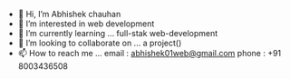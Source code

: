 - 👋 Hi, I’m Abhishek chauhan
- 👀 I’m interested in web development
- 🌱 I’m currently learning ... full-stak web-development
- 💞️ I’m looking to collaborate on ... a project()
- 📫 How to reach me ... email : abhishek01web@gmail.com phone : +91 8003436508
